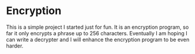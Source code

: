 # Encryption

This is a simple project I started just for fun. It is an encryption program, so far it only 
encrypts a phrase up to 256 characters. Eventually I am hoping I can write a decrypter and 
I will enhance the encryption program to be even harder.
